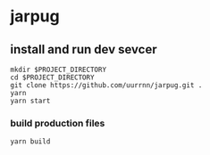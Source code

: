 # jarpug

## install and run dev sevcer

```
mkdir $PROJECT_DIRECTORY
cd $PROJECT_DIRECTORY
git clone https://github.com/uurrnn/jarpug.git .
yarn
yarn start
```

### build production files
```
yarn build
```
